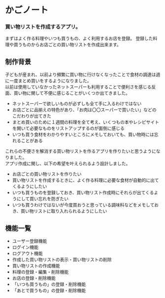 # かごノート
### 買い物リストを作成するアプリ。
まずはよく作る料理やいつも買うもの、よく利用するお店を登録。
登録した料理や買うものからお店ごとの買い物リストを作成出来ます。

## 制作背景
子どもが産まれ、以前より頻繁に買い物に行けなくなったことで食材の調達は週に一度まとめ買いをするようになりました。<br>
以前は使用していなかったネットスーパーも利用することで便利さを感じる反面、買い物に関して不便に感じることがいくつか出てきました。<br>

- ネットスーパーで欲しいものが必ずしも全て手に入るわけではない
- お店ごとに品揃えの特色があり、「お肉は〇〇スーパーで買いたい」などのこだわりが出てきた
- まとめ買いのために１週間の料理を全て考え、いくつもの本やレシピサイトを開いて必要なものをリストアップするのが面倒に感じる
- いつも買う食材をわかりやすいところにメモしておいても、買い物時には忘れることがある

これらの不便さを解消する買い物リストを作るアプリを作りたいと思うようになりました。<br>
アプリ作成に関し、以下の希望を叶えられるよう設計しました。<br>

- お店ごとの買い物リストを作りたい
- 買い物リストを作成するときに、よく作る料理に必要な食材が自動的に出てくるようにしたい
- いつも買うものを登録しておき、買い物リスト作成時にそれらが出てくるようにして買い忘れを防ぎたい
- いつも買うわけではないが今度買おうと思っている調味料などをメモしておき、買い物リストに取り入れられるようにしたい

## 機能一覧
- ユーザー登録機能
- ログイン機能
- ログアウト機能
- 作成した買い物リストの表示・買い物リストの削除
- 買い物リストの作成機能
- 料理の登録・編集・削除機能
- お店の登録・削除機能
- 「いつも買うもの」の登録・削除機能
- 「あとで買うもの」の登録・削除機能
